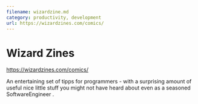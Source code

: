 ```yaml
---
filename: wizardzine.md
category: productivity, development
url: https://wizardzines.com/comics/
---
```


# Wizard Zines

https://wizardzines.com/comics/ 

An entertaining set of tipps for programmers - with a surprising amount of useful
nice little stuff you might not have heard about even as a seasoned SoftwareEngineer .
